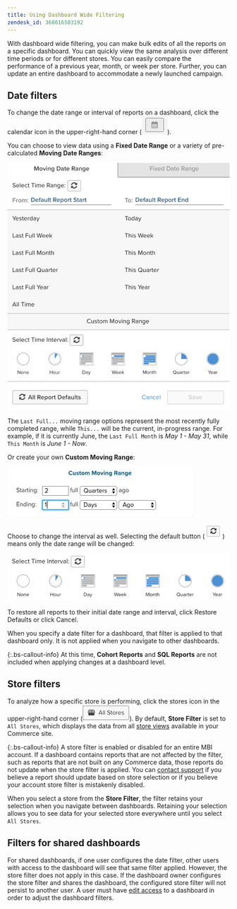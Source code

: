 ```yaml
---
title: Using Dashboard Wide Filtering
zendesk_id: 360016503192
---
```


With dashboard wide filtering, you can make bulk edits of all the reports on a specific dashboard. You can quickly view the same analysis over different time periods or for different stores. You can easily compare the performance of a previous year, month, or week per store. Further, you can update an entire dashboard to accommodate a newly launched campaign.

## Date filters

To change the date range or interval of reports on a dashboard, click the calendar icon in the upper-right-hand corner (![calendar](../../assets/calendar-button.png)).

You can choose to view data using a **Fixed Date Range** or a variety of pre-calculated **Moving Date Ranges**:

![moving date ranges](../../assets/moving_date_ranges.png)<!--{: width="330" height="407"}-->

The `Last Full...` moving range options represent the most recently fully completed range, while `This...` will be the current, in-progress range. For example, if it is currently June, the `Last Full Month` is _May 1 - May 31_, while `This Month` is _June 1 - Now_.

Or create your own **Custom Moving Range**\:

![custom moving range](../../assets/custom-moving-range.png)

Choose to change the interval as well. Selecting the default button (![time interval default](../../assets/time_interval_default.png)) means only the date range will be changed:

![time interval](../../assets/time_interval.png)<!--{: width="330" height="407"}-->

To restore all reports to their initial date range and interval, click Restore Defaults or click Cancel.

When you specify a date filter for a dashboard, that filter is applied to that dashboard only. It is not applied when you navigate to other dashboards.

{:.bs-callout-info}
At this time, **Cohort Reports** and **SQL Reports** are not included when applying changes at a dashboard level.

## Store filters

To analyze how a specific store is performing, click the stores icon in the upper-right-hand corner (![Store Filter](../../assets/store-filter.png)). By default, **Store Filter** is set to `All Stores`, which displays the data from all [store views](https://docs.magento.com/user-guide/stores/stores-all-create-view.html) available in your Commerce site.

{:.bs-callout-info}
A store filter is enabled or disabled for an entire MBI account. If a dashboard contains reports that are not affected by the filter, such as reports that are not built on any Commerce data, those reports do not update when the store filter is applied. You can [contact support](../../getting-started/support.md) if you believe a report should update based on store selection or if you believe your account store filter is mistakenly disabled.

When you select a store from the **Store Filter**, the filter retains your selection when you navigate between dashboards. Retaining your selection allows you to see data for your selected store everywhere until you select `All Stores`.

## Filters for shared dashboards

For shared dashboards, if one user configures the date filter, other users with access to the dashboard will see that same filter applied. However, the store filter does not apply in this case. If the dashboard owner configures the store filter and shares the dashboard, the configured store filter will not persist to another user. A user must have [edit access](../../data-user/dashboards/share-dashboard-with-users.md) to a dashboard in order to adjust the dashboard filters.
